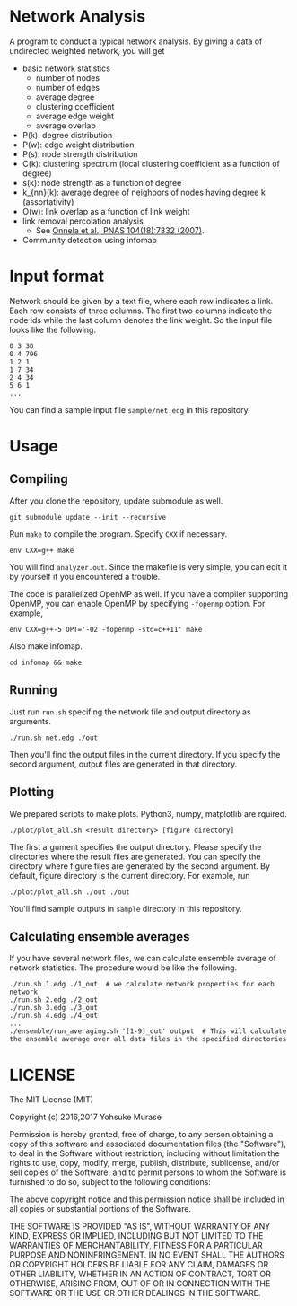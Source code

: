 # Network Analysis

A program to conduct a typical network analysis.
By giving a data of undirected weighted network, you will get

- basic network statistics
    - number of nodes
    - number of edges
    - average degree
    - clustering coefficient
    - average edge weight
    - average overlap
- P(k): degree distribution
- P(w): edge weight distribution
- P(s): node strength distribution
- C(k): clustering spectrum (local clustering coefficient as a function of degree)
- s(k): node strength as a function of degree
- k\_{nn}(k): average degree of neighbors of nodes having degree k (assortativity)
- O(w): link overlap as a function of link weight
- link removal percolation analysis
    - See [Onnela et al., PNAS 104(18):7332 (2007)](http://www.pnas.org/content/104/18/7332).
- Community detection using infomap

# Input format

Network should be given by a text file, where each row indicates a link.
Each row consists of three columns. The first two columns indicate the node ids while the last column denotes the link weight.
So the input file looks like the following.

```
0 3 38
0 4 796
1 2 1
1 7 34
2 4 34
5 6 1
...
```

You can find a sample input file `sample/net.edg` in this repository.

# Usage

## Compiling

After you clone the repository, update submodule as well.

```
git submodule update --init --recursive
```

Run `make` to compile the program. Specify `CXX` if necessary.

```
env CXX=g++ make
```

You will find `analyzer.out`.
Since the makefile is very simple, you can edit it by yourself if you encountered a trouble.

The code is parallelized OpenMP as well. If you have a compiler supporting OpenMP, you can enable OpenMP by specifying `-fopenmp` option.
For example,

```
env CXX=g++-5 OPT='-O2 -fopenmp -std=c++11' make
```

Also make infomap.

```
cd infomap && make
```

## Running

Just run `run.sh` specifing the network file and output directory as arguments.

```
./run.sh net.edg ./out
```

Then you'll find the output files in the current directory.
If you specify the second argument, output files are generated in that directory.

## Plotting

We prepared scripts to make plots. Python3, numpy, matplotlib are rquired.

```
./plot/plot_all.sh <result directory> [figure directory]
```

The first argument specifies the output directory. Please specify the directories where the result files are generated.
You can specify the directory where figure files are generated by the second argument. By default, figure directory is the current directory.
For example, run

```
./plot/plot_all.sh ./out ./out
```

You'll find sample outputs in `sample` directory in this repository.

## Calculating ensemble averages

If you have several network files, we can calculate ensemble average of network statistics.
The procedure would be like the following.

```
./run.sh 1.edg ./1_out  # we calculate network properties for each network
./run.sh 2.edg ./2_out
./run.sh 3.edg ./3_out
./run.sh 4.edg ./4_out
...
./ensemble/run_averaging.sh '[1-9]_out' output  # This will calculate the ensemble average over all data files in the specified directories 
```

# LICENSE

The MIT License (MIT)

Copyright (c) 2016,2017 Yohsuke Murase

Permission is hereby granted, free of charge, to any person obtaining a copy
of this software and associated documentation files (the "Software"), to deal
in the Software without restriction, including without limitation the rights
to use, copy, modify, merge, publish, distribute, sublicense, and/or sell
copies of the Software, and to permit persons to whom the Software is
furnished to do so, subject to the following conditions:

The above copyright notice and this permission notice shall be included in all
copies or substantial portions of the Software.

THE SOFTWARE IS PROVIDED "AS IS", WITHOUT WARRANTY OF ANY KIND, EXPRESS OR
IMPLIED, INCLUDING BUT NOT LIMITED TO THE WARRANTIES OF MERCHANTABILITY,
FITNESS FOR A PARTICULAR PURPOSE AND NONINFRINGEMENT. IN NO EVENT SHALL THE
AUTHORS OR COPYRIGHT HOLDERS BE LIABLE FOR ANY CLAIM, DAMAGES OR OTHER
LIABILITY, WHETHER IN AN ACTION OF CONTRACT, TORT OR OTHERWISE, ARISING FROM,
OUT OF OR IN CONNECTION WITH THE SOFTWARE OR THE USE OR OTHER DEALINGS IN THE
SOFTWARE.

